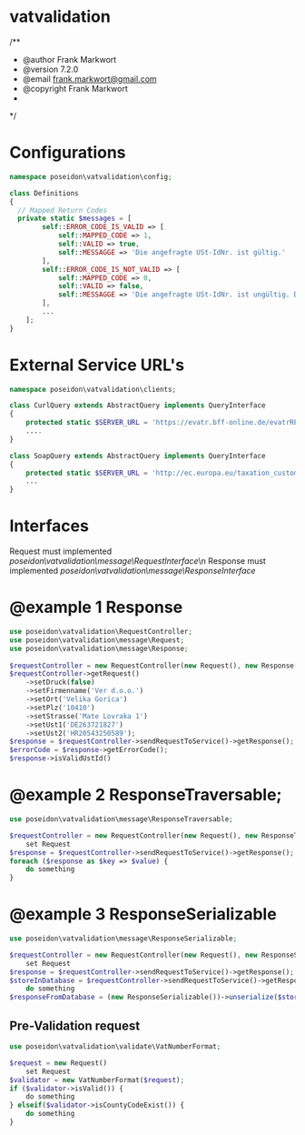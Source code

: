# vatvalidation
/**
 * @author Frank Markwort
 * @version 7.2.0
 * @email frank.markwort@gmail.com
 * @copyright Frank Markwort
 * 
*/
# Configurations
```php
namespace poseidon\vatvalidation\config;

class Definitions
{
  // Mapped Return Codes
  private static $messages = [
        self::ERROR_CODE_IS_VALID => [
            self::MAPPED_CODE => 1,
            self::VALID => true, 
            self::MESSAGGE => 'Die angefragte USt-IdNr. ist gültig.'
        ],       
        self::ERROR_CODE_IS_NOT_VALID => [
            self::MAPPED_CODE => 0,
            self::VALID => false,
            self::MESSAGGE => 'Die angefragte USt-IdNr. ist ungültig. Die angefragte USt-IdNr.'
        ],
        ...
    ];
}
```
# External Service URL's
```php
namespace poseidon\vatvalidation\clients;

class CurlQuery extends AbstractQuery implements QueryInterface
{
    protected static $SERVER_URL = 'https://evatr.bff-online.de/evatrRPC?';
    ....
}

class SoapQuery extends AbstractQuery implements QueryInterface
{
    protected static $SERVER_URL = 'http://ec.europa.eu/taxation_customs/vies/checkVatService.wsdl';
    ...
}
```
# Interfaces
Request must implemented *poseidon\vatvalidation\message\RequestInterface*\n
Response must implemented *poseidon\vatvalidation\message\ResponseInterface*

# @example 1 Response
```php
use poseidon\vatvalidation\RequestController;
use poseidon\vatvalidation\message\Request;
use poseidon\vatvalidation\message\Response;
  
$requestController = new RequestController(new Request(), new Response()); 
$requestController->getRequest()
    ->setDruck(false)
    ->setFirmenname('Ver d.o.o.')
    ->setOrt('Velika Gorica')
    ->setPlz('10410')
    ->setStrasse('Mate Lovraka 1')
    ->setUst1('DE263721827')
    ->setUst2('HR20543250589');
$response = $requestController->sendRequestToService()->getResponse();     
$errorCode = $response->getErrorCode();
$response->isValidUstId()
```
# @example 2 ResponseTraversable;
```php
use poseidon\vatvalidation\message\ResponseTraversable;

$requestController = new RequestController(new Request(), new ResponseTraversable());
    set Request
$response = $requestController->sendRequestToService()->getResponse(); 
foreach ($response as $key => $value) {
    do something
}
```
# @example 3 ResponseSerializable
```php
use poseidon\vatvalidation\message\ResponseSerializable;

$requestController = new RequestController(new Request(), new ResponseSerializable()); 
    set Request 
$response = $requestController->sendRequestToService()->getResponse(); 
$storeInDatabase = $requestController->sendRequestToService()->getResponse()->serialize();
    do something
$responseFromDatabase = (new ResponseSerializable())->unserialize($storeInDatabase);
```
## Pre-Validation request
```php
use poseidon\vatvalidation\validate\VatNumberFormat;

$request = new Request()
    set Request
$validator = new VatNumberFormat($request);
if ($validator->isValid()) {
    do something
} elseif($validator->isCountyCodeExist()) {
    do something
}
